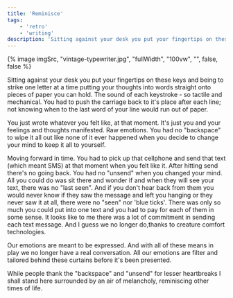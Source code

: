 ```yaml
---
title: 'Reminisce'
tags:
    - 'retro'
    - 'writing'
description: 'Sitting against your desk you put your fingertips on these keys and being to strike one letter at a time putting your thoughts into words straight onto pieces of paper you can hold.'
---
```


<div>
{% image imgSrc, "vintage-typewriter.jpg", "fullWidth", "100vw", "", false, false %}
</div>

Sitting against your desk you put your fingertips on these keys and being to strike one letter at a time putting your thoughts into words straight onto pieces of paper you can hold. The sound of each keystroke - so tactile and mechanical. You had to push the carriage back to it's place after each line; not knowing when to the last word of your line would run out of paper.

You just wrote whatever you felt like, at that moment. It's just you and your feelings and thoughts manifested. Raw emotions. You had no "backspace" to wipe it all out like none of it ever happened when you decide to change your mind to keep it all to yourself.

Moving forward in time. You had to pick up that cellphone and send that text (which meant SMS) at that moment when you felt like it. After hitting send there's no going back. You had no "unsend" when you changed your mind. All you could do was sit there and wonder if and when they will see your text, there was no "last seen". And if you don't hear back from them you would never know if they saw the message and left you hanging or they never saw it at all, there were no "seen" nor 'blue ticks'. There was only so much you could put into one text and you had to pay for each of them in some sense. It looks like to me there was a lot of commitment in sending each text message. And I guess we no longer do,thanks to creature comfort technologies.

Our emotions are meant to be expressed. And with all of these means in play we no longer have a real conversation. All our emotions are filter and tailored behind these curtains before it's been presented.

While people thank the "backspace" and "unsend" for lesser heartbreaks I shall stand here surrounded by an air of melancholy, reminiscing other times of life.
